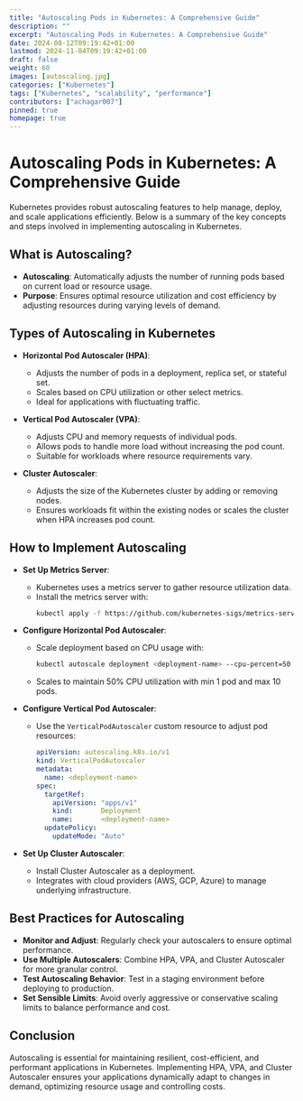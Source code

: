 ```yaml
---
title: "Autoscaling Pods in Kubernetes: A Comprehensive Guide"
description: ""
excerpt: "Autoscaling Pods in Kubernetes: A Comprehensive Guide"
date: 2024-08-12T09:19:42+01:00
lastmod: 2024-11-04T09:19:42+01:00
draft: false
weight: 60
images: [autoscaling.jpg]
categories: ["Kubernetes"]
tags: ["Kubernetes", "scalability", "performance"]
contributors: ["achagar007"]
pinned: true
homepage: true
---
```


# Autoscaling Pods in Kubernetes: A Comprehensive Guide

Kubernetes provides robust autoscaling features to help manage, deploy, and scale applications efficiently. Below is a summary of the key concepts and steps involved in implementing autoscaling in Kubernetes.

## What is Autoscaling?

- **Autoscaling**: Automatically adjusts the number of running pods based on current load or resource usage.
- **Purpose**: Ensures optimal resource utilization and cost efficiency by adjusting resources during varying levels of demand.

## Types of Autoscaling in Kubernetes

- **Horizontal Pod Autoscaler (HPA)**:
  - Adjusts the number of pods in a deployment, replica set, or stateful set.
  - Scales based on CPU utilization or other select metrics.
  - Ideal for applications with fluctuating traffic.

- **Vertical Pod Autoscaler (VPA)**:
  - Adjusts CPU and memory requests of individual pods.
  - Allows pods to handle more load without increasing the pod count.
  - Suitable for workloads where resource requirements vary.

- **Cluster Autoscaler**:
  - Adjusts the size of the Kubernetes cluster by adding or removing nodes.
  - Ensures workloads fit within the existing nodes or scales the cluster when HPA increases pod count.

## How to Implement Autoscaling

- **Set Up Metrics Server**:
  - Kubernetes uses a metrics server to gather resource utilization data.
  - Install the metrics server with:
    ```bash
    kubectl apply -f https://github.com/kubernetes-sigs/metrics-server/releases/latest/download/components.yaml
    ```

- **Configure Horizontal Pod Autoscaler**:
  - Scale deployment based on CPU usage with:
    ```bash
    kubectl autoscale deployment <deployment-name> --cpu-percent=50 --min=1 --max=10
    ```
  - Scales to maintain 50% CPU utilization with min 1 pod and max 10 pods.

- **Configure Vertical Pod Autoscaler**:
  - Use the `VerticalPodAutoscaler` custom resource to adjust pod resources:
    ```yaml
    apiVersion: autoscaling.k8s.io/v1
    kind: VerticalPodAutoscaler
    metadata:
      name: <deployment-name>
    spec:
      targetRef:
        apiVersion: "apps/v1"
        kind:       Deployment
        name:       <deployment-name>
      updatePolicy:
        updateMode: "Auto"
    ```

- **Set Up Cluster Autoscaler**:
  - Install Cluster Autoscaler as a deployment.
  - Integrates with cloud providers (AWS, GCP, Azure) to manage underlying infrastructure.

## Best Practices for Autoscaling

- **Monitor and Adjust**: Regularly check your autoscalers to ensure optimal performance.
- **Use Multiple Autoscalers**: Combine HPA, VPA, and Cluster Autoscaler for more granular control.
- **Test Autoscaling Behavior**: Test in a staging environment before deploying to production.
- **Set Sensible Limits**: Avoid overly aggressive or conservative scaling limits to balance performance and cost.

## Conclusion

Autoscaling is essential for maintaining resilient, cost-efficient, and performant applications in Kubernetes. Implementing HPA, VPA, and Cluster Autoscaler ensures your applications dynamically adapt to changes in demand, optimizing resource usage and controlling costs.
